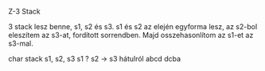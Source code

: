 Z-3 Stack

3 stack lesz benne, s1, s2 és s3. s1 és s2 az elején egyforma lesz, az s2-bol eleszítem az s3-at, fordított sorrendben. 
Majd osszehasonlítom az s1-et az s3-mal.

char stack s1, s2, s3 
s1 ? s2 -> s3 hátulról
abcd dcba
